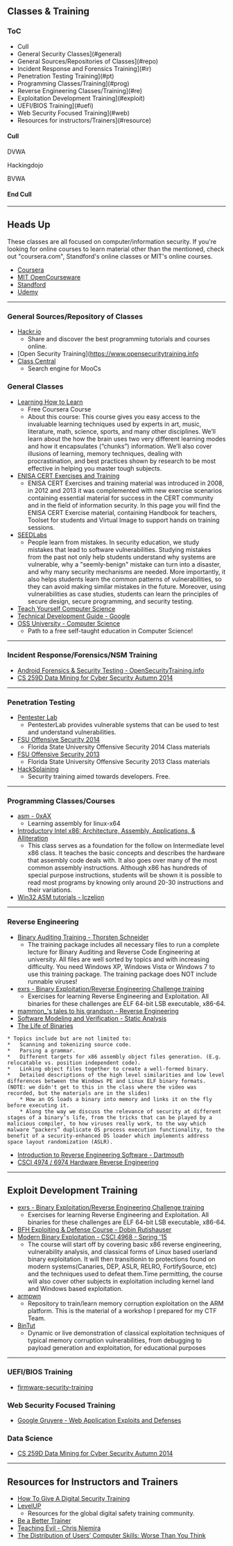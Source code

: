 ## Classes & Training




### ToC

* Cull
* General Security Classes](#general)
* General Sources/Repositories of Classes](#repo)
* Incident Response and Forensics Training](#ir)
* Penetration Testing Training](#pt)
* Programming Classes/Training](#prog)
* Reverse Engineering Classes/Training](#re)
* Exploitation Development Training](#exploit)
* UEFI/BIOS Training](#uefi)
* Web Security Focused Training](#web)
* Resources for instructors/Trainers](#resource)



#### Cull 
DVWA

Hackingdojo

BVWA

#### End Cull


-----
## Heads Up
These classes are all focused on computer/information security. If you're looking for online courses to learn material other than the mentioned, check out "coursera.com", Standford's online classes or MIT's online courses.
* [Coursera](https://www.coursera.org/)
* [MIT OpenCourseware](https://ocw.mit.edu/courses/)
* [Standford](http://online.stanford.edu/courses)
* [Udemy](https://www.udemy.com/courses/)


-----
### <a name="repo"></a>General Sources/Repository of Classes
* [Hackr.io](http://hackr.io/)
	* Share and discover the best programming tutorials and courses online.
* [Open Security Training](https://www.opensecuritytraining.info
* [Class Central](https://www.class-central.com/)
	* Search engine for MooCs


### <a name="general"></a>General Classes
* [Learning How to Learn](https://www.coursera.org/learn/learning-how-to-learn)
	* Free Coursera Course
	* About this course: This course gives you easy access to the invaluable learning techniques used by experts in art, music, literature, math, science, sports, and many other disciplines. We’ll learn about the how the brain uses two very different learning modes and how it encapsulates (“chunks”) information. We’ll also cover illusions of learning, memory techniques, dealing with procrastination, and best practices shown by research to be most effective in helping you master tough subjects. 
* [ENISA CERT Exercises and Training](http://www.enisa.europa.eu/activities/cert/support/exercise)
	* ENISA CERT Exercises and training material was introduced in 2008, in 2012 and 2013 it was complemented with new exercise scenarios containing essential material for success in the CERT community and in the field of information security. In this page you will find the ENISA CERT Exercise material, containing Handbook for teachers, Toolset for students and Virtual Image to support hands on training sessions.
* [SEEDLabs](http://www.cis.syr.edu/~wedu/seed/all_labs.html)
	* People learn from mistakes. In security education, we study mistakes that lead to software vulnerabilities. Studying mistakes from the past not only help students understand why systems are vulnerable, why a "seemly-benign" mistake can turn into a disaster, and why many security mechanisms are needed. More importantly, it also helps students learn the common patterns of vulnerabilities, so they can avoid making similar mistakes in the future. Moreover, using vulnerabilities as case studies, students can learn the principles of secure design, secure programming, and security testing. 
* [Teach Yourself Computer Science](https://teachyourselfcs.com/)
* [Technical Development Guide - Google](https://www.google.com/about/careers/students/guide-to-technical-development.html)
* [OSS University - Computer Science](https://github.com/open-source-society/computer-science)
	* Path to a free self-taught education in Computer Science!
















-----
### <a name="ir"></a>Incident Response/Forensics/NSM Training
* [Android Forensics & Security Testing - OpenSecurityTraining.info](http://opensecuritytraining.info/AndroidForensics.html)
* [CS 259D Data Mining for Cyber Security Autumn 2014](http://web.stanford.edu/class/cs259d/)








-----
### <a name="pt"></a>Penetration Testing
* [Pentester Lab](https://www.pentesterlab.com/)
	* PentesterLab provides vulnerable systems that can be used to test and understand vulnerabilities.
* [FSU Offensive Security 2014](http://www.cs.fsu.edu/~redwood/OffensiveComputerSecurity/)
	* Florida State University Offensive Security 2014 Class materials
* [FSU Offensive Security 2013](http://www.cs.fsu.edu/~redwood/OffensiveSecurity/)
	* Florida State University Offensive Security 2013 Class materials
* [HackSplaining](https://www.hacksplaining.com/faq)
	* Security training aimed towards developers. Free.



-----
### <a name="prog"></a>Programming Classes/Courses
* [asm - 0xAX](https://github.com/0xAX/asm)
	* Learning assembly for linux-x64 
* [Introductory Intel x86: Architecture, Assembly, Applications, & Alliteration](http://opensecuritytraining.info/IntroX86.html)
	* This class serves as a foundation for the follow on Intermediate level x86 class. It teaches the basic concepts and describes the hardware that assembly code deals with. It also goes over many of the most common assembly instructions. Although x86 has hundreds of special purpose instructions, students will be shown it is possible to read most programs by knowing only around 20-30 instructions and their variations.
* [Win32 ASM tutorials - Iczelion](http://win32assembly.programminghorizon.com/tutorials.html)




-----
### <a name="re"></a>Reverse Engineering
* [Binary Auditing Training - Thorsten Schneider](http://www.binary-auditing.com/)
	* The training package includes all necessary files to run a complete lecture for Binary Auditing and Reverse Code Engineering at university. All files are well sorted by topics and with increasing difficulty. You need Windows XP, Windows Vista or Windows 7 to use this training package. The training package does NOT include runnable viruses! 
* [exrs - Binary Exploitation/Reverse Engineering Challenge training](https://github.com/wapiflapi/exrs)
	* Exercises for learning Reverse Engineering and Exploitation. All binaries for these challenges are ELF 64-bit LSB executable, x86-64.
* [mammon_'s tales to his grandson - Reverse Engineering](https://mammon.github.io/tales/)
* [Software Modeling  and Verification - Static Analysis](http://www-i2.informatik.rwth-aachen.de/i2/spa12/)
* [The Life of Binaries](http://opensecuritytraining.info/LifeOfBinaries.html)
```
* Topics include but are not limited to: 
*	Scanning and tokenizing source code. 
*	Parsing a grammar.  
*	Different targets for x86 assembly object files generation. (E.g. relocatable vs. position independent code).  
*	Linking object files together to create a well-formed binary.  
*	Detailed descriptions of the high level similarities and low level differences between the Windows PE and Linux ELF binary formats. (NOTE: we didn't get to this in the class where the video was recorded, but the materials are in the slides)
	* How an OS loads a binary into memory and links it on the fly before executing it.   
	* Along the way we discuss the relevance of security at different stages of a binary’s life, from the tricks that can be played by a malicious compiler, to how viruses really work, to the way which malware “packers” duplicate OS process execution functionality, to the benefit of a security-enhanced OS loader which implements address space layout randomization (ASLR).
```
* [Introduction to Reverse Engineering Software - Dartmouth](http://althing.cs.dartmouth.edu/local/www.acm.uiuc.edu/sigmil/RevEng/)
* [CSCI 4974 / 6974 Hardware Reverse Engineering](http://security.cs.rpi.edu/courses/hwre-spring2014/)






-----
## <a name="exploit"></a>Exploit Development Training
* [exrs - Binary Exploitation/Reverse Engineering Challenge training](https://github.com/wapiflapi/exrs)
	* Exercises for learning Reverse Engineering and Exploitation. All binaries for these challenges are ELF 64-bit LSB executable, x86-64.
* [BFH Exploiting & Defense Course - Dobin Rutishauser](https://blog.compass-security.com/2017/05/bfh-exploiting-defense-course/)
* [Modern Binary Exploitation - CSCI 4968 - Spring '15](http://security.cs.rpi.edu/courses/binexp-spring2015/)
	* The course will start off by covering basic x86 reverse engineering, vulnerability analysis, and classical forms of Linux based userland binary exploitation. It will then transitionin to protections found on modern systems(Canaries, DEP, ASLR, RELRO, FortifySource, etc) and the techniques used to defeat them.Time permitting, the course will also cover other subjects in exploitation including kernel land and Windows based exploitation.
* [armpwn](https://github.com/saelo/armpwn)
	* Repository to train/learn memory corruption exploitation on the ARM platform. This is the material of a workshop I prepared for my CTF Team.
* [BinTut](https://github.com/NoviceLive/bintut)
	* Dynamic or live demonstration of classical exploitation techniques of typical memory corruption vulnerabilities, from debugging to payload generation and exploitation, for educational purposes





-----
### <a name="uefi"></a>UEFI/BIOS Training
* [firmware-security-training](https://github.com/advanced-threat-research/firmware-security-training)



### <a name="web"></a>Web Security Focused Training
* [Google Gruyere -  Web Application Exploits and Defenses ](http://google-gruyere.appspot.com/)


### <a name="data"></a>Data Science
* [CS 259D Data Mining for Cyber Security Autumn 2014](http://web.stanford.edu/class/cs259d/)



-----
## <a name="resource"></a>Resources for Instructors and Trainers
* [How To Give A Digital Security Training](https://medium.com/@geminiimatt/how-to-give-a-digital-security-training-4c83af667d40)
* [LevelUP](https://www.level-up.cc/)
	* Resources for the global digital safety training community.
* [Be a Better Trainer](https://www.level-up.cc/you-the-trainer/be-a-better-trainer/)
* [Teaching Evil - Chris Niemira](https://www.irongeek.com/i.php?page=videos/bsidescharm2017/bsidescharm-2017-t200-teaching-evil-chris-niemira)
* [The Distribution of Users’ Computer Skills: Worse Than You Think](https://www.nngroup.com/articles/computer-skill-levels/)














